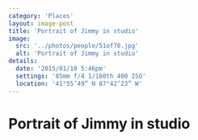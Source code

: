 ```yaml
---
category: 'Places'
layout: image-post
title: 'Portrait of Jimmy in studio'
image:
  src: '../photos/people/51of70.jpg'
  alt: 'Portrait of Jimmy in studio'
details:
  date: '2015/01/10 5:46pm'
  settings: '85mm f/4 1/160th 400 ISO'
  location: '41°55’49” N 87°42’23” W'
---
```

<h1 class="d-none">Portrait of Jimmy in studio</h1>
